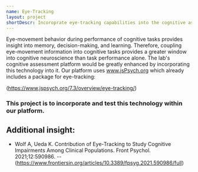 ```yaml
---
name: Eye-Tracking
layout: project
shortDescr: Incoroprate eye-tracking capabilities into the cognitive assessment platform
---
```


Eye-movement behavior during performance of cognitive tasks provides insight into memory, decision-making, and learning. Therefore, coupling eye-movement information into cognitive tasks provides a greater window into cognitive neuroscience than task performance alone. The lab's cognitive assessment platform would be greatly enhanced by incorporating this technology into it. Our platform uses www.jsPsych.org which already includes a package for eye-tracking:

(https://www.jspsych.org/7.3/overview/eye-tracking/)

### This project is to incorporate and test this technology within our platform.

## Additional insight:
- Wolf A, Ueda K. Contribution of Eye-Tracking to Study Cognitive Impairments Among Clinical Populations. Front Psychol. 2021;12:590986.
-- (https://www.frontiersin.org/articles/10.3389/fpsyg.2021.590986/full)
